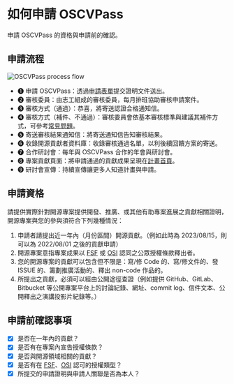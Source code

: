 # 如何申請 OSCVPass

申請 OSCVPass 的資格與申請前的確認。

<!-- toc -->

## 申請流程

![OSCVPass process flow](https://oscvpass.ocf.tw/img/oscvpass.svg)

- ➊ 申請 OSCVPass：透過[申請表單](https://forms.gle/j62bUmTy1hKKGm7n6)提交證明文件送出。
- ➋ 審核委員：由志工組成的審核委員，每月排班協助審核申請案件。
- ➌ 審核方式（通過）：恭喜，將寄送認證合格通知信。
- ➍ 審核方式（補件、不通過）：審核委員會依基本審核標準與建議其補件方式，可參考[常見問題](apply-for-qa.md)。
- ➎ 寄送審核結果通知信：將寄送通知信告知審核結果。
- ➏ 收錄開源貢獻者資料庫：收錄審核通過名單，以利後續回饋方案的寄送。
- ➐ 合作研討會：每年與 OSCVPass 合作的年會與研討會。
- ➑ 專案貢獻頁面：將申請通過的貢獻成果呈現在[計畫首頁](https://oscvpass.ocf.tw/)。
- ➒ 研討會宣傳：持續宣傳讓更多人知道計畫與申請。

## 申請資格

請提供實際針對開源專案提供開發、推廣、或其他有助專案進展之貢獻相關證明，開源專案與您的參與須符合下列幾種情況：

1. 申請者請提出近一年內（月份區間）開源貢獻。（例如此時為 2023/08/15，則可以為 2022/08/01 之後的貢獻申請）
2. 開源專案意指專案成果以 [FSF] 或 [OSI] 認同之公眾授權條款釋出者。
3. 您的開源專案的貢獻可以包含但不限是：寫/修 Code 的、寫/修文件的、發 ISSUE 的、籌劃推廣活動的、釋出 non-code 作品的。
4. 所提出之貢獻，必須可以經由公開途徑查證（例如提供 GitHub、GitLab、Bitbucket 等公開專案平台上的討論紀錄、網址、commit log、信件文本、公開釋出之演講投影片紀錄等。）

## 申請前確認事項

- [x] 是否在一年內的貢獻？
- [x] 是否有在專案內宣告授權條款？
- [x] 是否與開源領域相關的貢獻？
- [x] 是否有在 [FSF]、[OSI] 認可的授權類型？
- [x] 所提交的申請證明與申請人關聯是否為本人？

[FSF]: https://www.fsf.org/licensing/
[OSI]: https://opensource.org/licenses/
